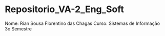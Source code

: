# Repositorio_VA-2_Eng_Soft

Nome: Rian Sousa Florentino das Chagas
Curso: Sistemas de Informação
3o Semestre
